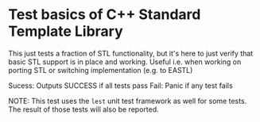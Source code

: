 # Test basics of C++ Standard Template Library
This just tests a fraction of STL functionality, but it's here to just verify that basic STL support is in place and working. Useful i.e. when working on porting STL or switching implementation (e.g. to EASTL)

Sucess: Outputs SUCCESS if all tests pass
Fail: Panic if any test fails

NOTE: This test uses the `lest` unit test framework as well for some tests. The result of those tests will also be reported.
